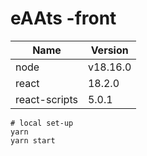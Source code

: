 # eAAts -front

|Name|Version|
|------|---|
|node|v18.16.0|
|react|18.2.0|
|react-scripts|5.0.1|

``` shell
# local set-up
yarn
yarn start
```